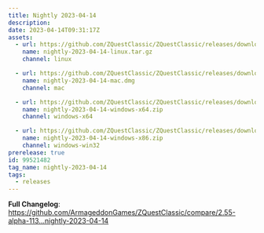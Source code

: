 ```yaml
---
title: Nightly 2023-04-14
description: 
date: 2023-04-14T09:31:17Z
assets: 
  - url: https://github.com/ZQuestClassic/ZQuestClassic/releases/download/nightly-2023-04-14/nightly-2023-04-14-linux.tar.gz
    name: nightly-2023-04-14-linux.tar.gz
    channel: linux

  - url: https://github.com/ZQuestClassic/ZQuestClassic/releases/download/nightly-2023-04-14/nightly-2023-04-14-mac.dmg
    name: nightly-2023-04-14-mac.dmg
    channel: mac

  - url: https://github.com/ZQuestClassic/ZQuestClassic/releases/download/nightly-2023-04-14/nightly-2023-04-14-windows-x64.zip
    name: nightly-2023-04-14-windows-x64.zip
    channel: windows-x64

  - url: https://github.com/ZQuestClassic/ZQuestClassic/releases/download/nightly-2023-04-14/nightly-2023-04-14-windows-x86.zip
    name: nightly-2023-04-14-windows-x86.zip
    channel: windows-win32
prerelease: true
id: 99521482
tag_name: nightly-2023-04-14
tags:
  - releases
---
```


**Full Changelog**: https://github.com/ArmageddonGames/ZQuestClassic/compare/2.55-alpha-113...nightly-2023-04-14
